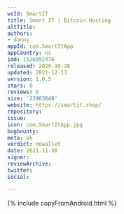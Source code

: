 ```yaml
---
wsId: SmartIT
title: Smart IT | Bitcoin Hosting
altTitle: 
authors:
- danny
appId: com.SmartItApp
appCountry: us
idd: 1526092476
released: 2020-10-28
updated: 2021-12-13
version: 1.0.5
stars: 0
reviews: 0
size: '23963648'
website: https://smartit.shop/
repository: 
issue: 
icon: com.SmartItApp.jpg
bugbounty: 
meta: ok
verdict: nowallet
date: 2021-11-30
signer: 
reviewArchive: 
twitter: 
social: 

---
```


{% include copyFromAndroid.html %}
